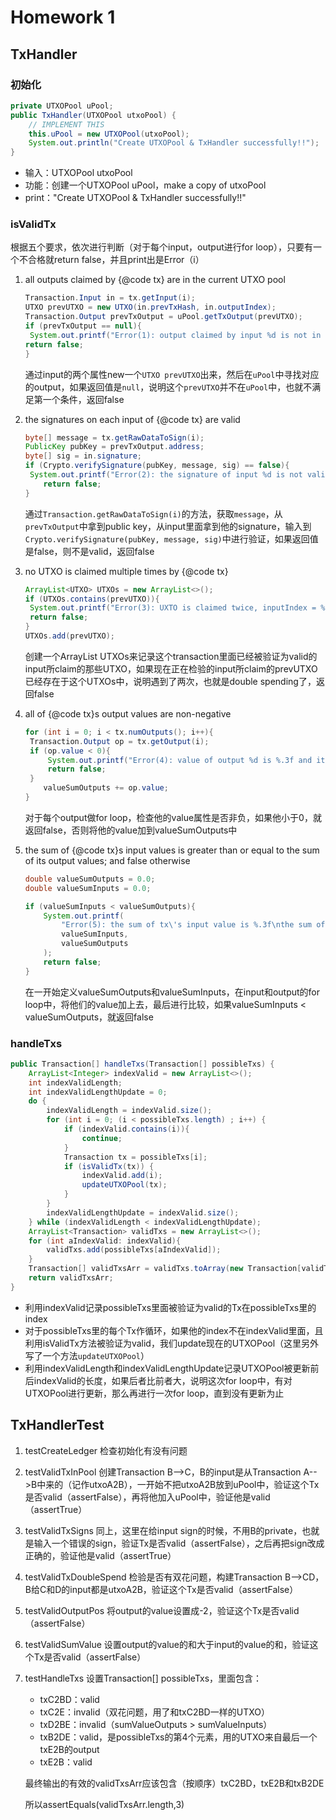 # Homework 1 

## TxHandler

### 初始化

```java
private UTXOPool uPool;
public TxHandler(UTXOPool utxoPool) {
    // IMPLEMENT THIS
    this.uPool = new UTXOPool(utxoPool);
    System.out.println("Create UTXOPool & TxHandler successfully!!");
}
```

- 输入：UTXOPool utxoPool
- 功能：创建一个UTXOPool uPool，make a copy of utxoPool
- print："Create UTXOPool & TxHandler successfully!!"

### isValidTx

根据五个要求，依次进行判断（对于每个input，output进行for loop），只要有一个不合格就return false，并且print出是Error（i）

1. all outputs claimed by {@code tx} are in the current UTXO pool

   ```java
   Transaction.Input in = tx.getInput(i);
   UTXO prevUTXO = new UTXO(in.prevTxHash, in.outputIndex);
   Transaction.Output prevTxOutput = uPool.getTxOutput(prevUTXO);
   if (prevTxOutput == null){
   	System.out.printf("Error(1): output claimed by input %d is not in the 			UTXOPool\n\n",i);
   return false;
   }
   ```

   通过input的两个属性new一个`UTXO prevUTXO`出来，然后在`uPool`中寻找对应的output，如果返回值是`null`，说明这个`prevUTXO`并不在`uPool`中，也就不满足第一个条件，返回false

2. the signatures on each input of {@code tx} are valid

   ```java
   byte[] message = tx.getRawDataToSign(i);
   PublicKey pubKey = prevTxOutput.address;
   byte[] sig = in.signature;
   if (Crypto.verifySignature(pubKey, message, sig) == false){
   	System.out.printf("Error(2): the signature of input %d is not valid\n\n",i);
       return false;
   }
   ```

   通过`Transaction.getRawDataToSign(i)`的方法，获取`message`，从`prevTxOutput`中拿到public key，从input里面拿到他的signature，输入到`Crypto.verifySignature(pubKey, message, sig)`中进行验证，如果返回值是false，则不是valid，返回false

3. no UTXO is claimed multiple times by {@code tx}

   ```java
   ArrayList<UTXO> UTXOs = new ArrayList<>();
   if (UTXOs.contains(prevUTXO)){
   	System.out.printf("Error(3): UXTO is claimed twice, inputIndex = %d\n\n",i);
   	return false;
   }
   UTXOs.add(prevUTXO);
   ```

   创建一个ArrayList UTXOs来记录这个transaction里面已经被验证为valid的input所claim的那些UTXO，如果现在正在检验的input所claim的prevUTXO已经存在于这个UTXOs中，说明遇到了两次，也就是double spending了，返回false

4. all of {@code tx}s output values are non-negative

   ```java
   for (int i = 0; i < tx.numOutputs(); i++){
   	Transaction.Output op = tx.getOutput(i);
   	if (op.value < 0){
   		System.out.printf("Error(4): value of output %d is %.3f and it's 				negative\n",i,op.value);
   		return false;
   	}
       valueSumOutputs += op.value;
   }
   ```

   对于每个output做for loop，检查他的value属性是否非负，如果他小于0，就返回false，否则将他的value加到valueSumOutputs中

5. the sum of {@code tx}s input values is greater than or equal to the sum of its output values; and false otherwise

   ```java
   double valueSumOutputs = 0.0;
   double valueSumInputs = 0.0;
   
   if (valueSumInputs < valueSumOutputs){
       System.out.printf(
           "Error(5): the sum of tx\'s input value is %.3f\nthe sum of tx\'s output 		value is %.3f\n" + "valueSumInputs < valueSumOutputs\n\n",
           valueSumInputs,
           valueSumOutputs
       );
       return false;
   }
   ```

   在一开始定义valueSumOutputs和valueSumInputs，在input和output的for loop中，将他们的value加上去，最后进行比较，如果valueSumInputs < valueSumOutputs，就返回false

### handleTxs

```java
public Transaction[] handleTxs(Transaction[] possibleTxs) {
    ArrayList<Integer> indexValid = new ArrayList<>();
    int indexValidLength;
    int indexValidLengthUpdate = 0;
    do {
        indexValidLength = indexValid.size();
        for (int i = 0; (i < possibleTxs.length) ; i++) {
            if (indexValid.contains(i)){
                continue;
            }
            Transaction tx = possibleTxs[i];
            if (isValidTx(tx)) {
                indexValid.add(i);
                updateUTXOPool(tx);
            }
        }
        indexValidLengthUpdate = indexValid.size();
    } while (indexValidLength < indexValidLengthUpdate);
    ArrayList<Transaction> validTxs = new ArrayList<>();
    for (int aIndexValid: indexValid){
        validTxs.add(possibleTxs[aIndexValid]);
    }
    Transaction[] validTxsArr = validTxs.toArray(new Transaction[validTxs.size()]);
    return validTxsArr;
}
```

- 利用indexValid记录possibleTxs里面被验证为valid的Tx在possibleTxs里的index
- 对于possibleTxs里的每个Tx作循环，如果他的index不在indexValid里面，且利用isValidTx方法被验证为valid，我们update现在的UTXOPool（这里另外写了一个方法`updateUTXOPool`）
- 利用indexValidLength和indexValidLengthUpdate记录UTXOPool被更新前后indexValid的长度，如果后者比前者大，说明这次for loop中，有对UTXOPool进行更新，那么再进行一次for loop，直到没有更新为止

## TxHandlerTest

1. testCreateLedger
   检查初始化有没有问题

2. testValidTxInPool
   创建Transaction B-->C，B的input是从Transaction A-->B中来的（记作utxoA2B），一开始不把utxoA2B放到uPool中，验证这个Tx是否valid（assertFalse），再将他加入uPool中，验证他是valid（assertTrue）

3. testValidTxSigns
   同上，这里在给input sign的时候，不用B的private，也就是输入一个错误的sign，验证Tx是否valid（assertFalse），之后再把sign改成正确的，验证他是valid（assertTrue）

4. testValidTxDoubleSpend
   检验是否有双花问题，构建Transaction B-->CD，B给C和D的input都是utxoA2B，验证这个Tx是否valid（assertFalse）

5. testValidOutputPos
   将output的value设置成-2，验证这个Tx是否valid（assertFalse）

6. testValidSumValue
   设置output的value的和大于input的value的和，验证这个Tx是否valid（assertFalse）

7. testHandleTxs
   设置Transaction[] possibleTxs，里面包含：

   - txC2BD：valid
   - txC2E：invalid（双花问题，用了和txC2BD一样的UTXO）
   - txD2BE：invalid（sumValueOutputs > sumValueInputs）
   - txB2DE：valid，是possibleTxs的第4个元素，用的UTXO来自最后一个txE2B的output
   - txE2B：valid

   最终输出的有效的validTxsArr应该包含（按顺序）txC2BD，txE2B和txB2DE

   所以assertEquals(validTxsArr.length,3)
